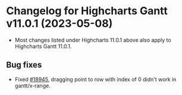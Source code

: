 # Changelog for Highcharts Gantt v11.0.1 (2023-05-08)

- Most changes listed under Highcharts 11.0.1 above also apply to Highcharts Gantt 11.0.1.

## Bug fixes
- Fixed [#18945](https://github.com/highcharts/highcharts/issues/18945), dragging point to row with index of 0 didn't work in gantt/x-range.
